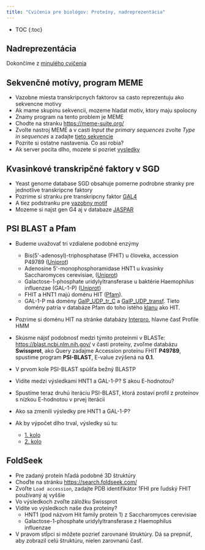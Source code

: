 ```yaml
---
title: "Cvičenia pre biológov: Proteíny, nadreprezentácia"
---
```


* TOC
{:toc}


## Nadreprezentácia

Dokončíme z [minulého cvičenia](./cb-expr.html#nadreprezentácia-cvičenie-pri-počítači)

<!--
Proteín PTPRZ1 si pozrieme v [Uniprote](https://www.uniprot.org/uniprotkb/P23471/entry), ktoré techniky z prednášok vidíme na jeho stránke?
-->

## Sekvenčné motívy, program MEME

  - Vazobne miesta transkripcnych faktorov sa casto reprezentuju ako
    sekvencne motivy
  - Ak mame skupinu sekvencii, mozeme hladat motiv, ktory maju spolocny
  - Znamy program na tento problem je MEME
  - Chodte na stranku <https://meme-suite.org/>
  - Zvolte nastroj MEME a v casti *Input the primary sequences* zvolte
    *Type in sequences* a zadajte [tieto
    sekvencie](https://compbio.fmph.uniba.sk/vyuka/mbi-data/cb11/seq.fa)
  - Pozrite si ostatne nastavenia. Co asi robia?
  - Ak server pocita dlho, mozete si pozriet [vysledky](https://compbio.fmph.uniba.sk/vyuka/mbi-data/cb11/MEME.html)

## Kvasinkové transkripčné faktory v SGD

  - Yeast genome database SGD obsahuje pomerne podrobne stranky pre
    jednotlive transkripcne faktory
  - Pozrime si stranku pre transkripcny faktor [GAL4](https://www.yeastgenome.org/locus/S000006169/regulation)
  - A tiez podstranku pre [vazobny motif](http://yetfasco.ccbr.utoronto.ca/MotViewLong.php?PME_sys_qf2=1510)
  - Mozeme si najst gen G4 aj v databaze [JASPAR](https://jaspar2020.genereg.net/)

## PSI BLAST a Pfam

  - Budeme uvažovať tri vzdialene podobné enzýmy
      - Bis(5'-adenosyl)-triphosphatase (FHIT) u človeka, accession
        P49789 ([Uniprot](https://www.uniprot.org/uniprot/P49789))
      - Adenosine 5'-monophosphoramidase HNT1 u kvasinky Saccharomyces
        cerevisiae, ([Uniprot](https://www.uniprot.org/uniprot/Q9BX68))
      - Galactose-1-phosphate uridylyltransferase u baktérie Haemophilus
        influenzae (GAL-1-P)
        ([Uniprot](https://www.uniprot.org/uniprot/P31764))
      - FHIT a HNT1 majú doménu HIT
        ([Pfam](https://www.ebi.ac.uk/interpro/entry/pfam/PF01230/)).
      - GAL-1-P má domény
        [GalP\_UDP\_tr\_C](https://www.ebi.ac.uk/interpro/entry/pfam/PF02744/)
        a
        [GalP\_UDP\_transf](https://www.ebi.ac.uk/interpro/entry/pfam/PF01087/).
        Tieto domény patria v databáze Pfam do toho istého
        [klanu](https://www.ebi.ac.uk/interpro/set/pfam/CL0265/) ako
        HIT.
  - Pozrime si doménu HIT na stránke databázy [Interpro](https://www.ebi.ac.uk/interpro/entry/pfam/PF01230/), hlavne časť
    Profile HMM


  - Skúsme nájsť podobnosť medzi týmito proteínmi v BLASTe:
    <https://blast.ncbi.nlm.nih.gov/> v časti proteíny, zvoľme databázu
    **Swissprot**, ako Query zadajme Accession proteínu FHIT **P49789**,
    spustime program **PSI-BLAST**, E-value zvýšená na **0.1**.
  - V prvom kole PSI-BLAST spúšťa bežný BLASTP
  - Vidíte medzi výsledkami HNT1 a GAL-1-P? S akou E-hodnotou?
  - Spustíme teraz druhú iteráciu PSI-BLAST, ktorá zostaví profil z
    proteínov s nízkou E-hodnotou v prvej iterácii
  - Ako sa zmenili výsledky pre HNT1 a GAL-1-P?


  - Ak by výpočet dlho trval, výsledky sú tu:
      - [1.
        kolo](https://blast.ncbi.nlm.nih.gov/Blast.cgi?CMD=Get&RID=MGF6WZTN016)
      - [2.
        kolo](https://blast.ncbi.nlm.nih.gov/Blast.cgi?CMD=Get&RID=MGFDET28013)

## FoldSeek

* Pre zadaný proteín hľadá podobné 3D štruktúry
* Choďte na stránku <https://search.foldseek.com/>
* Zvoľte `Load accession`, zadajte PDB identifikátor 1FHI pre ľudský FHIT používaný aj vyššie
* Vo výsledkoch zvoľte záložku Swissprot
* Vidíte vo výsledkoch naše dva proteiny?
  * HNT1 (pod názvom Hit family protein 1) z Saccharomyces cerevisiae
  * Galactose-1-phosphate uridylyltransferase z  Haemophilus influenzae
* V pravom stĺpci si môžete pozrieť zarovnané štruktúry. Dá sa prepnúť, aby zobrazil celú štruktúru, nielen zarovnanú časť.

